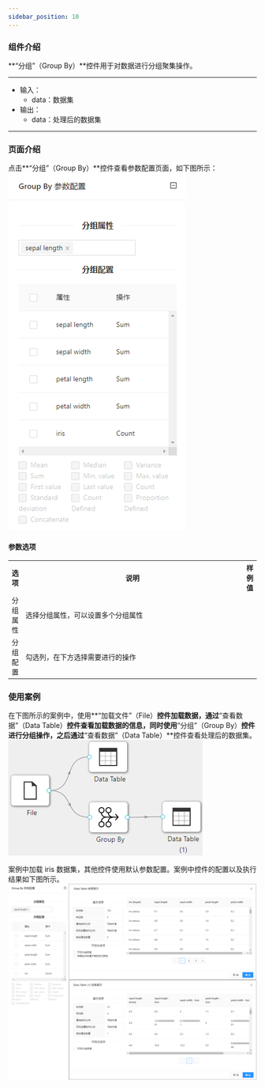 ```yaml
---
sidebar_position: 10
---
```

### 组件介绍
**“分组”（Group By）**控件用于对数据进行分组聚集操作。

<hr/>

- 输入：
  - data：数据集
- 输出：
  - data：处理后的数据集

<hr/>


### 页面介绍
点击**“分组”（Group By）**控件查看参数配置页面，如下图所示：  
[ ![](/img/aistudio/feature-engineering/group-by/param.png) ](/img/aistudio/feature-engineering/group-by/param.png)

#### 参数选项
<table>
  <tr>
    <th>选项</th>
    <th width="650">说明</th>
    <th>样例值</th>
  </tr>
  <tr>
      <td>分组属性</td> 
      <td>
      选择分组属性，可以设置多个分组属性
      </td> 
      <td></td>
  </tr>
  <tr>
      <td>分组配置</td> 
      <td>
      勾选列，在下方选择需要进行的操作
      </td> 
      <td></td>
  </tr>
</table>

### 使用案例
在下图所示的案例中，使用**“加载文件”（File）**控件加载数据，通过**“查看数据”（Data Table）**控件查看加载数据的信息，同时使用**“分组”（Group By）**控件进行分组操作，之后通过**“查看数据”（Data Table）**控件查看处理后的数据集。   
[ ![](/img/aistudio/feature-engineering/group-by/workflow.png) ](/img/aistudio/feature-engineering/group-by/workflow.png)

案例中加载 iris 数据集，其他控件使用默认参数配置。案例中控件的配置以及执行结果如下图所示。    
[ ![](/img/aistudio/feature-engineering/group-by/workflow-result.png) ](/img/aistudio/feature-engineering/group-by/workflow-result.png)